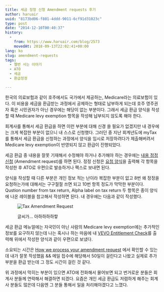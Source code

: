 ```yaml
---
title: 세금 정정 신청 Amendment requests 후기
author: haruair
uuid: "8173bd06-f801-4ddd-9011-6cf91d31023c"
type: post
date: "2014-12-10T00:40:37"
history:
  - 
    from: https://www.haruair.com/blog/2573
    movedAt: 2018-09-13T22:02:41+00:00
lang: ko
slug: amendment-requests
tags:
  - 멜번 사는 이야기
  - ATO
  - 세금
  - 환급정정

---
```

한국의 의료보험과 같이 호주에서도 국가에서 제공하는, Medicare라는 의료보험이 있다. 이 비용을 세금을 환급받는 과정에서 공제하는 형태로 납부하게 되는데 호주 영주권자 혹은 시민권자가 아닌 경우에는 해당이 없는 부분이다. 그래서 세금 환급 양식을 작성할 때 Medicare levy exemption 항목을 작성해 납부되지 않도록 해야 한다.

회계사를 통해서 세금 환급을 하면 이런 부분에 대해 신경 쓸 필요가 없겠지만 내 경우에는 크게 복잡한 부분이 없으니 내 스스로 신청했다. 그러던 중 지난 회계년도에 myTax를 통해서 세금 환급을 신청하는 과정에서 양식을 임시로 저장하려다가 제출해버려서 Medicare levy exemption이 반영되지 않고 환급이 진행되었다.

세금 환급 중 내용을 잘못 기재해서 수정해야 하거나 추가해야 하는 경우에는 [내용 정정 신청][1] (Amendment request)를 하면 된다. 정정 신청은 [요청 양식][2]을 출력해 각 항목을 작성한 후 ATO로 우편으로 발송하거나 팩스로 보내면 된다.

양식을 작성할 때 다른 부분은 개인 정보 적는 난이라 복잡한 부분이 없고 8번 왜 정정을 요청하는가에 대해서는 구구절절 쓰면 되고 10번 항목 정도가 막막한 부분이다. Qustion number from tax return, Alpha label on tax return 두 항목은 종이 양식에 나온 레이블을 참고해서 작성하면 된다. 내 경우에는 다음과 같이 작성했다.<figure id="flicker-15986968145_2164e0f73a" class="wp-caption aligncenter">

<img src="https://live.staticflickr.com/8648/15986968145_2164e0f73a.jpg?w=660&#038;ssl=1" alt="Tax Amendment Request" class="aligncenter " /><figcaption class="wp-caption-text">글씨가&#8230; 아하하하하핳</figcaption></figure> 

세금 환급 메뉴얼에는 자국민이 아닌 사람의 Medicare levy exemption에는 추가적인 정보를 요구하지 않는데 나는 혹시나 하는 마음에 내 [VEVO Entitlement Check][4]를 출력해 위에서 작성한 양식과 같이 우편으로 보냈다.

소요되는 시간은 [How we process your amendment request][5] 에서 확인할 수 있는데 내가 잘못 작성했음 && 메일 접수에 해당해서 50일이 걸린다고 나왔고 실제로 추가 부분을 환급 받는데 그 정도 시간이 걸린 것 같다.

위 과정에서 막히는 부분이 있으면 ATO에 전화해서 물어보면 되고 번거로운 분들은 회계사 분들께 연락해서 해결하면 되겠다. 요즘은 개인 세금 환급도 저렴하게 해주는 회계사 분들도 많은데 다음엔 그 분들 통해서 일을 처리해야겠다고 느꼈다.

 [1]: https://www.ato.gov.au/Individuals/Tax-return/2014/Supporting-information/Amendment-requests/
 [2]: https://www.ato.gov.au/Forms/Amendment-of-income-tax-return-for-individuals/
 [4]: http://www.immi.gov.au/Services/Pages/vevo/vevo-overview.aspx
 [5]: https://www.ato.gov.au/General/Correct-a-mistake-or-dispute-a-decision/Correct-(amend)-an-income-tax-return/Amendments/How-we-process-your-amendment-request/